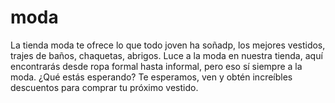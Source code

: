 # moda
La tienda moda te ofrece lo que todo joven ha soñadp, los mejores vestidos, trajes de baños, chaquetas, abrigos. Luce a la moda en nuestra tienda, aquí encontrarás desde ropa formal hasta informal, pero eso sí siempre a la moda. ¿Qué estás esperando? Te esperamos, ven y obtén increíbles descuentos para comprar tu próximo vestido.
